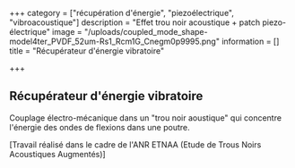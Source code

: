 +++
category = ["récupération d'énergie", "piezoélectrique", "vibroacoustique"]
description = "Effet trou noir acoustique + patch piezo-électrique"
image = "/uploads/coupled_mode_shape-model4ter_PVDF_52um-Rs1_Rcm1G_Cnegm0p9995.png"
information = []
title = "Récupérateur d'énergie vibratoire"

+++
## Récupérateur d'énergie vibratoire

Couplage électro-mécanique dans un "trou noir aoustique" qui concentre l'énergie des ondes de flexions dans une poutre.

\[Travail réalisé dans le cadre de l'ANR ETNAA (Etude de Trous Noirs Acoustiques Augmentés)\]
